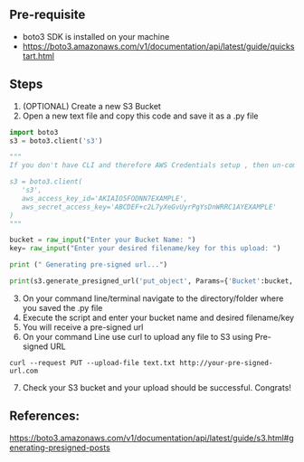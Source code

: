 ## Pre-requisite
-  boto3 SDK is installed on your machine
  - https://boto3.amazonaws.com/v1/documentation/api/latest/guide/quickstart.html



## Steps 
1) (OPTIONAL) Create a new S3 Bucket
2) Open a new text file and copy this code and save it as a .py file

```python
import boto3
s3 = boto3.client('s3')

"""
If you don't have CLI and therefore AWS Credentials setup , then un-comment the lines below and remove the line above. Add your AWS credentials.

s3 = boto3.client(
   's3',
   aws_access_key_id='AKIAIO5FODNN7EXAMPLE',
   aws_secret_access_key='ABCDEF+c2L7yXeGvUyrPgYsDnWRRC1AYEXAMPLE'
) 
"""

bucket = raw_input("Enter your Bucket Name: ")
key= raw_input("Enter your desired filename/key for this upload: ")

print (" Generating pre-signed url...")

print(s3.generate_presigned_url('put_object', Params={'Bucket':bucket,'Key':key}, ExpiresIn=3600, HttpMethod='PUT'))
```

3) On your command line/terminal navigate to the directory/folder where you saved the .py file
4) Execute the script and enter your bucket name and desired filename/key
5) You will receive a pre-signed url
6) On your command Line use curl to upload any file to S3 using Pre-signed URL
```
curl --request PUT --upload-file text.txt http://your-pre-signed-url.com
```
7) Check your S3 bucket and your upload should be successful. Congrats!






## References:
 https://boto3.amazonaws.com/v1/documentation/api/latest/guide/s3.html#generating-presigned-posts
 
